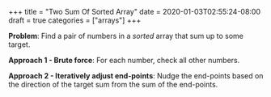 +++
title = "Two Sum Of Sorted Array"
date = 2020-01-03T02:55:24-08:00
draft = true
categories = ["arrays"]
+++

**Problem**: Find a pair of numbers in a _sorted_ array that sum up to some target.

**Approach 1 - Brute force**: For each number, check all other numbers.

**Approach 2 - Iteratively adjust end-points**: Nudge the end-points based on the direction of the target sum from the sum of the end-points.
